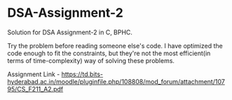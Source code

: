 # DSA-Assignment-2
Solution for DSA Assignment-2 in C, BPHC.

Try the problem before reading someone else's code.
I have optimized the code enough to fit the constraints, but they're not the most efficient(in terms of time-complexity) way of solving these problems.

Assignment Link - https://td.bits-hyderabad.ac.in/moodle/pluginfile.php/108808/mod_forum/attachment/10795/CS_F211_A2.pdf
